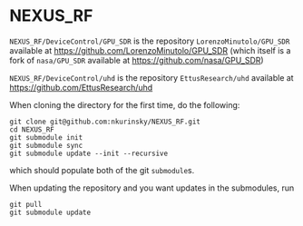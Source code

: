 # NEXUS_RF
`NEXUS_RF/DeviceControl/GPU_SDR` is the repository `LorenzoMinutolo/GPU_SDR` available at https://github.com/LorenzoMinutolo/GPU_SDR (which itself is a fork of `nasa/GPU_SDR` available at https://github.com/nasa/GPU_SDR)

`NEXUS_RF/DeviceControl/uhd` is the repository `EttusResearch/uhd` available at https://github.com/EttusResearch/uhd

When cloning the directory for the first time, do the following:
```
git clone git@github.com:nkurinsky/NEXUS_RF.git
cd NEXUS_RF
git submodule init
git submodule sync 
git submodule update --init --recursive
```
which should populate both of the git `submodule`s.

When updating the repository and you want updates in the submodules, run
```
git pull
git submodule update
```
